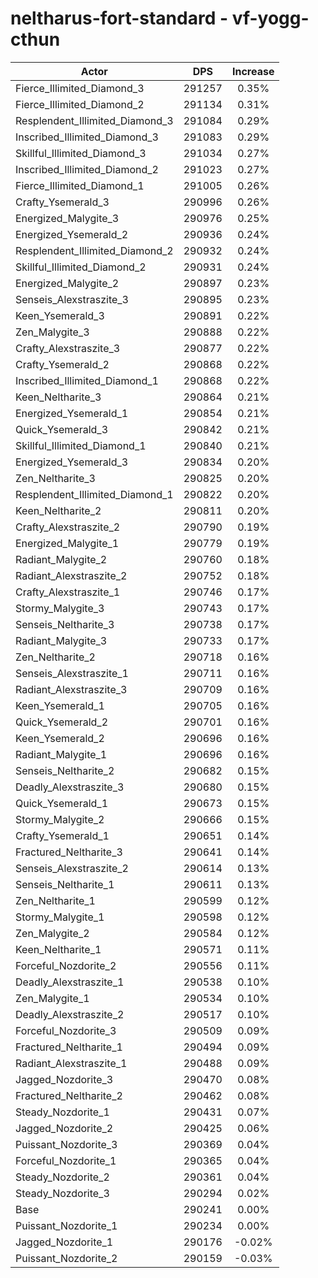# neltharus-fort-standard - vf-yogg-cthun
| Actor | DPS | Increase |
|---|:---:|:---:|
|Fierce_Illimited_Diamond_3|291257|0.35%|
|Fierce_Illimited_Diamond_2|291134|0.31%|
|Resplendent_Illimited_Diamond_3|291084|0.29%|
|Inscribed_Illimited_Diamond_3|291083|0.29%|
|Skillful_Illimited_Diamond_3|291034|0.27%|
|Inscribed_Illimited_Diamond_2|291023|0.27%|
|Fierce_Illimited_Diamond_1|291005|0.26%|
|Crafty_Ysemerald_3|290996|0.26%|
|Energized_Malygite_3|290976|0.25%|
|Energized_Ysemerald_2|290936|0.24%|
|Resplendent_Illimited_Diamond_2|290932|0.24%|
|Skillful_Illimited_Diamond_2|290931|0.24%|
|Energized_Malygite_2|290897|0.23%|
|Senseis_Alexstraszite_3|290895|0.23%|
|Keen_Ysemerald_3|290891|0.22%|
|Zen_Malygite_3|290888|0.22%|
|Crafty_Alexstraszite_3|290877|0.22%|
|Crafty_Ysemerald_2|290868|0.22%|
|Inscribed_Illimited_Diamond_1|290868|0.22%|
|Keen_Neltharite_3|290864|0.21%|
|Energized_Ysemerald_1|290854|0.21%|
|Quick_Ysemerald_3|290842|0.21%|
|Skillful_Illimited_Diamond_1|290840|0.21%|
|Energized_Ysemerald_3|290834|0.20%|
|Zen_Neltharite_3|290825|0.20%|
|Resplendent_Illimited_Diamond_1|290822|0.20%|
|Keen_Neltharite_2|290811|0.20%|
|Crafty_Alexstraszite_2|290790|0.19%|
|Energized_Malygite_1|290779|0.19%|
|Radiant_Malygite_2|290760|0.18%|
|Radiant_Alexstraszite_2|290752|0.18%|
|Crafty_Alexstraszite_1|290746|0.17%|
|Stormy_Malygite_3|290743|0.17%|
|Senseis_Neltharite_3|290738|0.17%|
|Radiant_Malygite_3|290733|0.17%|
|Zen_Neltharite_2|290718|0.16%|
|Senseis_Alexstraszite_1|290711|0.16%|
|Radiant_Alexstraszite_3|290709|0.16%|
|Keen_Ysemerald_1|290705|0.16%|
|Quick_Ysemerald_2|290701|0.16%|
|Keen_Ysemerald_2|290696|0.16%|
|Radiant_Malygite_1|290696|0.16%|
|Senseis_Neltharite_2|290682|0.15%|
|Deadly_Alexstraszite_3|290680|0.15%|
|Quick_Ysemerald_1|290673|0.15%|
|Stormy_Malygite_2|290666|0.15%|
|Crafty_Ysemerald_1|290651|0.14%|
|Fractured_Neltharite_3|290641|0.14%|
|Senseis_Alexstraszite_2|290614|0.13%|
|Senseis_Neltharite_1|290611|0.13%|
|Zen_Neltharite_1|290599|0.12%|
|Stormy_Malygite_1|290598|0.12%|
|Zen_Malygite_2|290584|0.12%|
|Keen_Neltharite_1|290571|0.11%|
|Forceful_Nozdorite_2|290556|0.11%|
|Deadly_Alexstraszite_1|290538|0.10%|
|Zen_Malygite_1|290534|0.10%|
|Deadly_Alexstraszite_2|290517|0.10%|
|Forceful_Nozdorite_3|290509|0.09%|
|Fractured_Neltharite_1|290494|0.09%|
|Radiant_Alexstraszite_1|290488|0.09%|
|Jagged_Nozdorite_3|290470|0.08%|
|Fractured_Neltharite_2|290462|0.08%|
|Steady_Nozdorite_1|290431|0.07%|
|Jagged_Nozdorite_2|290425|0.06%|
|Puissant_Nozdorite_3|290369|0.04%|
|Forceful_Nozdorite_1|290365|0.04%|
|Steady_Nozdorite_2|290361|0.04%|
|Steady_Nozdorite_3|290294|0.02%|
|Base|290241|0.00%|
|Puissant_Nozdorite_1|290234|0.00%|
|Jagged_Nozdorite_1|290176|-0.02%|
|Puissant_Nozdorite_2|290159|-0.03%|
